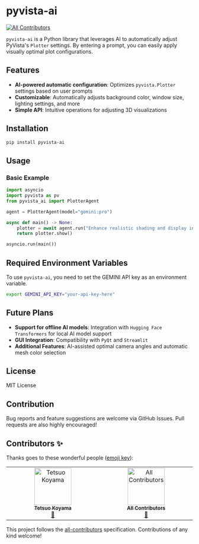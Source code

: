 # pyvista-ai
<!-- ALL-CONTRIBUTORS-BADGE:START - Do not remove or modify this section -->
[![All Contributors](https://img.shields.io/badge/all_contributors-2-orange.svg?style=flat-square)](#contributors-)
<!-- ALL-CONTRIBUTORS-BADGE:END -->

`pyvista-ai` is a Python library that leverages AI to automatically adjust PyVista's `Plotter` settings. By entering a prompt, you can easily apply visually optimal plot configurations.

## Features
- **AI-powered automatic configuration**: Optimizes `pyvista.Plotter` settings based on user prompts
- **Customizable**: Automatically adjusts background color, window size, lighting settings, and more
- **Simple API**: Intuitive operations for adjusting 3D visualizations

## Installation

```bash
pip install pyvista-ai
```

## Usage

### Basic Example
```python
import asyncio
import pyvista as pv
from pyvista_ai import PlotterAgent

agent = PlotterAgent(model="gemini:pro")

async def main() -> None:
    plotter = await agent.run("Enhance realistic shading and display in widescreen mode")
    return plotter.show()

asyncio.run(main())
```

## Required Environment Variables
To use `pyvista-ai`, you need to set the GEMINI API key as an environment variable.

```bash
export GEMINI_API_KEY="your-api-key-here"
```

## Future Plans
- **Support for offline AI models**: Integration with `Hugging Face Transformers` for local AI model support
- **GUI Integration**: Compatibility with `PyQt` and `Streamlit`
- **Additional Features**: AI-assisted optimal camera angles and automatic mesh color selection

## License
MIT License

## Contribution
Bug reports and feature suggestions are welcome via GitHub Issues.
Pull requests are also highly encouraged!

## Contributors ✨

Thanks goes to these wonderful people ([emoji key](https://allcontributors.org/docs/en/emoji-key)):

<!-- ALL-CONTRIBUTORS-LIST:START - Do not remove or modify this section -->
<!-- prettier-ignore-start -->
<!-- markdownlint-disable -->
<table>
  <tbody>
    <tr>
      <td align="center" valign="top" width="14.28%"><a href="https://github.com/tkoyama010"><img src="https://avatars.githubusercontent.com/u/7513610?v=4?s=100" width="100px;" alt="Tetsuo Koyama"/><br /><sub><b>Tetsuo Koyama</b></sub></a><br /><a href="https://github.com/pyvista/pyvista-ai/commits?author=tkoyama010" title="Documentation">📖</a></td>
      <td align="center" valign="top" width="14.28%"><a href="https://allcontributors.org"><img src="https://avatars.githubusercontent.com/u/46410174?v=4?s=100" width="100px;" alt="All Contributors"/><br /><sub><b>All Contributors</b></sub></a><br /><a href="https://github.com/pyvista/pyvista-ai/commits?author=all-contributors" title="Documentation">📖</a></td>
    </tr>
  </tbody>
</table>

<!-- markdownlint-restore -->
<!-- prettier-ignore-end -->

<!-- ALL-CONTRIBUTORS-LIST:END -->

This project follows the [all-contributors](https://github.com/all-contributors/all-contributors) specification. Contributions of any kind welcome!
